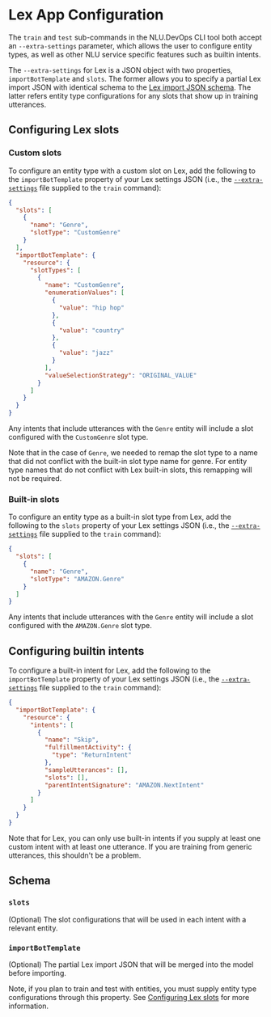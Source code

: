 # Lex App Configuration

The `train` and `test` sub-commands in the NLU.DevOps CLI tool both accept an `--extra-settings` parameter, which allows the user to configure entity types, as well as other NLU service specific features such as builtin intents.

The `--extra-settings` for Lex is a JSON object with two properties,  `importBotTemplate` and `slots`. The former allows you to specify a partial Lex import JSON with identical schema to the [Lex import JSON schema](https://docs.aws.amazon.com/lex/latest/dg/import-export-format.html). The latter refers entity type configurations for any slots that show up in training utterances.

## Configuring Lex slots

### Custom slots

To configure an entity type with a custom slot on Lex, add the following to the `importBotTemplate` property of your Lex settings JSON (i.e., the [`--extra-settings`](Training.md#-e---extra-settings) file supplied to the `train` command):
```json
{
  "slots": [
    {
      "name": "Genre",
      "slotType": "CustomGenre"
    }
  ],
  "importBotTemplate": {
    "resource": {
      "slotTypes": [
        {
          "name": "CustomGenre",
          "enumerationValues": [
            {
              "value": "hip hop"
            },
            {
              "value": "country"
            },
            {
              "value": "jazz"
            }
          ],
          "valueSelectionStrategy": "ORIGINAL_VALUE"
        }
      ]
    }
  }
}
```

Any intents that include utterances with the `Genre` entity will include a slot configured with the `CustomGenre` slot type.

Note that in the case of `Genre`, we needed to remap the slot type to a name that did not conflict with the built-in slot type name for genre. For entity type names that do not conflict with Lex built-in slots, this remapping will not be required.

### Built-in slots

To configure an entity type as a built-in slot type from Lex, add the following to the `slots` property of your Lex settings JSON (i.e., the [`--extra-settings`](Training.md#-e---extra-settings) file supplied to the `train` command):
```json
{
  "slots": [
    {
      "name": "Genre",
      "slotType": "AMAZON.Genre"
    }
  ]
}
```

Any intents that include utterances with the `Genre` entity will include a slot configured with the `AMAZON.Genre` slot type.

## Configuring builtin intents

To configure a built-in intent for Lex, add the following to the `importBotTemplate` property of your Lex settings JSON (i.e., the [`--extra-settings`](Training.md#-e---extra-settings) file supplied to the `train` command):
```json
{
  "importBotTemplate": {
    "resource": {
      "intents": [
        {
          "name": "Skip",
          "fulfillmentActivity": {
            "type": "ReturnIntent"
          },
          "sampleUtterances": [],
          "slots": [],
          "parentIntentSignature": "AMAZON.NextIntent"
        }
      ]
    }
  }
}
```

Note that for Lex, you can only use built-in intents if you supply at least one custom intent with at least one utterance. If you are training from generic utterances, this shouldn't be a problem.

## Schema

### `slots`
(Optional) The slot configurations that will be used in each intent with a relevant entity.

### `importBotTemplate`
(Optional) The partial Lex import JSON that will be merged into the model before importing.  

Note, if you plan to train and test with entities, you must supply entity type configurations through this property. See [Configuring Lex slots](#configuring-lex-slots) for more information.
